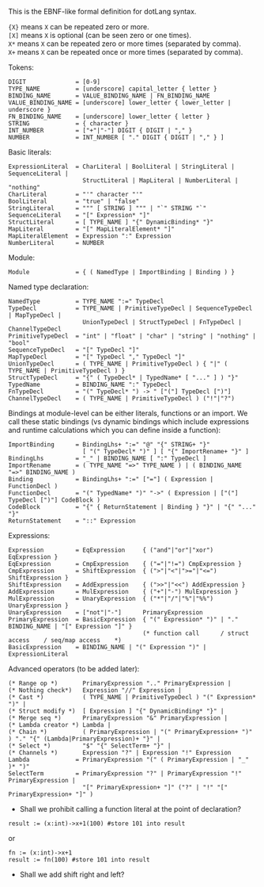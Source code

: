 This is the EBNF-like formal definition for dotLang syntax.

`{X}` means `X` can be repeated zero or more.  
`[X]` means `X` is optional (can be seen zero or one times).  
`X*` means `X` can be repeated zero or more times (separated by comma).  
`X+` means `X` can be repeated once or more times (separated by comma).

Tokens:
```
DIGIT              = [0-9]
TYPE_NAME          = [underscore] capital_letter { letter }
BINDING_NAME       = VALUE_BINDING_NAME | FN_BINDING_NAME
VALUE_BINDING_NAME = [underscore] lower_letter { lower_letter | underscore }
FN_BINDING_NAME    = [underscore] lower_letter { letter }
STRING             = { character } 
INT_NUMBER         = ["+"|"-"] DIGIT { DIGIT | "," }
NUMBER             = INT_NUMBER [ "." DIGIT { DIGIT | "," } ]
```
Basic literals:
```
ExpressionLiteral  = CharLiteral | BoolLiteral | StringLiteral | SequenceLiteral |
                     StructLiteral | MapLiteral | NumberLiteral | "nothing"
CharLiteral        = "'" character "'"
BoolLiteral        = "true" | "false"
StringLiteral      = """ [ STRING ] """ | "`" STRING "`"
SequenceLiteral    = "[" Expression* "]"
StructLiteral      = [ TYPE_NAME ] "{" DynamicBinding* "}"
MapLiteral         = "[" MapLiteralElement* "]"
MapLiteralElement  = Expression ":" Expression
NumberLiteral      = NUMBER
```
Module:
```
Module             = { ( NamedType | ImportBinding | Binding ) }
```
Named type declaration:
```
NamedType          = TYPE_NAME ":=" TypeDecl
TypeDecl           = TYPE_NAME | PrimitiveTypeDecl | SequenceTypeDecl | MapTypeDecl | 
                     UnionTypeDecl | StructTypeDecl | FnTypeDecl | ChannelTypeDecl
PrimitiveTypeDecl  = "int" | "float" | "char" | "string" | "nothing" | "bool"
SequenceTypeDecl   = "[" TypeDecl "]"
MapTypeDecl        = "[" TypeDecl "," TypeDecl "]"
UnionTypeDecl      = ( TYPE_NAME | PrimitiveTypeDecl ) { "|" ( TYPE_NAME | PrimitiveTypeDecl ) }
StructTypeDecl     = "{" ( TypeDecl* | TypedName* [ "..." ] ) "}" 
TypedName          = BINDING_NAME ":" TypeDecl
FnTypeDecl         = "(" TypeDecl* ") -> " ["("] TypeDecl [")"]
ChannelTypeDecl    = ( TYPE_NAME | PrimitiveTypeDecl ) ("!"|"?")
```
Bindings at module-level can be either literals, functions or an import. We call these static bindings (vs dynamic bindings which include expressions and runtime calculations which you can define inside a function):
```
ImportBinding      = BindingLhs+ ":=" "@" "{" STRING+ "}" 
                     [ "(" TypeDecl* ")" ] [ "{" ImportRename+ "}" ]
BindingLhs         = "_" | BINDING_NAME [ ":" TypeDecl ]
ImportRename       = ( TYPE_NAME "=>" TYPE_NAME ) | ( BINDING_NAME "=>" BINDING_NAME )
Binding            = BindingLhs+ ":=" ["="] ( Expression | FunctionDecl )
FunctionDecl       = "(" TypedName* ")" "->" ( Expression | ["("] TypeDecl [")"] CodeBlock )
CodeBlock          = "{" { ReturnStatement | Binding } "}" | "{" "..." "}"
ReturnStatement    = "::" Expression
```
Expressions:
```
Expression         = EqExpression     { ("and"|"or"|"xor") EqExpression }
EqExpression       = CmpExpression    { ("="|"!=") CmpExpression }
CmpExpression      = ShiftExpression  { (">"|"<"|">="|"<=") ShiftExpression }
ShiftExpression    = AddExpression    { (">>"|"<<") AddExpression }
AddExpression      = MulExpression    { ("+"|"-") MulExpression }
MulExpression      = UnaryExpression  { ("*"|"/"|"%"|"%%") UnaryExpression }
UnaryExpression    = ["not"|"-"]      PrimaryExpression
PrimaryExpression  = BasicExpression  { "(" Expression* ")" | "." BINDING_NAME | "[" Expression "]" }
                                      (* function call      / struct access    / seq/map access    *)
BasicExpression    = BINDING_NAME | "(" Expression ")" | ExpressionLiteral
```
Advanced operators (to be added later):
```
(* Range op *)       PrimaryExpression ".." PrimaryExpression |
(* Nothing check*)   Expression "//" Expression |
(* Cast *)           ( TYPE_NAME | PrimitiveTypeDecl ) "(" Expression* ")" |
(* Struct modify *)  [ Expression ] "{" DynamicBinding* "}" |
(* Merge seq *)      PrimaryExpression "&" PrimaryExpression |
(* Lambda creator *) Lambda |
(* Chain *)          ( PrimaryExpression | "(" PrimaryExpression+ ")" ) "." "{" (Lambda|PrimaryExpression)+ "}" |
(* Select *)         "$" "{" SelectTerm+ "}" |
(* Channels *)       Expression "?" | Expression "!" Expression
Lambda             = PrimaryExpression "(" ( PrimaryExpression | "_" )* ")"
SelectTerm         = PrimaryExpression "?" | PrimaryExpression "!" PrimaryExpression | 
                     "[" PrimaryExpression+ "]" ("?" | "!" "[" PrimaryExpression+ "]" )
```
- Shall we prohibit calling a function literal at the point of declaration?
```
result := (x:int)->x+1(100) #store 101 into result
```
or
```
fn := (x:int)->x+1
result := fn(100) #store 101 into result
```
- Shall we add shift right and left?
